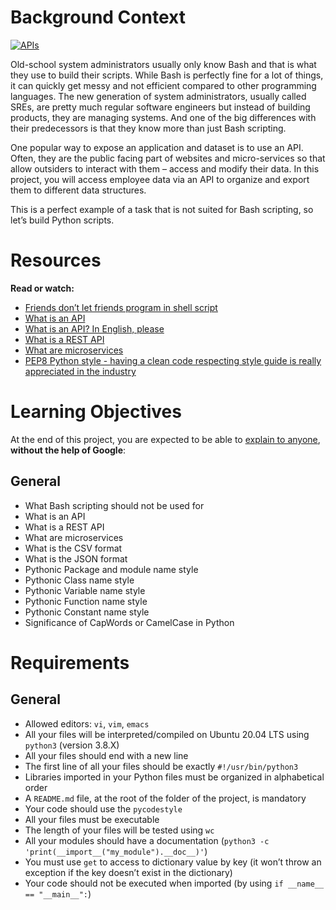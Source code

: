# Background Context

[![APIs](https://img.youtube.com/vi/qn08N7Zx0Lw/maxresdefault.jpg)](https://www.youtube.com/watch?v=qn08N7Zx0Lw)

Old-school system administrators usually only know Bash and that is what they use to build their scripts. While Bash is perfectly fine for a lot of things, it can quickly get messy and not efficient compared to other programming languages. The new generation of system administrators, usually called SREs, are pretty much regular software engineers but instead of building products, they are managing systems. And one of the big differences with their predecessors is that they know more than just Bash scripting.

One popular way to expose an application and dataset is to use an API. Often, they are the public facing part of websites and micro-services so that allow outsiders to interact with them – access and modify their data. In this project, you will access employee data via an API to organize and export them to different data structures.

This is a perfect example of a task that is not suited for Bash scripting, so let’s build Python scripts.

# Resources
<b>Read or watch:</b>

- [Friends don’t let friends program in shell script](https://intranet.hbtn.io/rltoken/iRuX_VjIFuDLTdMpjJnSFw)
- [What is an API](https://intranet.hbtn.io/rltoken/E7BTWmGqsMlvGfoiyvp3zA)
- [What is an API? In English, please](https://intranet.hbtn.io/rltoken/xfdvNo3t8Judw6CVCSZ48A)
- [What is a REST API](https://intranet.hbtn.io/rltoken/8vtUsjExqwT9SypvpJGtSQ)
- [What are microservices](https://intranet.hbtn.io/rltoken/0DbK6G-bv1jC4V1GPPQzrg)
- [PEP8 Python style - having a clean code respecting style guide is really appreciated in the industry](https://intranet.hbtn.io/rltoken/7SEHV4FrRLAPY9icO64Bwg)

# Learning Objectives
At the end of this project, you are expected to be able to [explain to anyone](https://intranet.hbtn.io/rltoken/-TUGK2dpC_TyUMZsb60KVQ), <b>without the help of Google</b>:

## General
- What Bash scripting should not be used for
- What is an API
- What is a REST API
- What are microservices
- What is the CSV format
- What is the JSON format
- Pythonic Package and module name style
- Pythonic Class name style
- Pythonic Variable name style
- Pythonic Function name style
- Pythonic Constant name style
- Significance of CapWords or CamelCase in Python

# Requirements
## General
- Allowed editors: ```vi```, ```vim```, ```emacs```
- All your files will be interpreted/compiled on Ubuntu 20.04 LTS using ```python3``` (version 3.8.X)
- All your files should end with a new line
- The first line of all your files should be exactly ```#!/usr/bin/python3```
- Libraries imported in your Python files must be organized in alphabetical order
- A ```README.md``` file, at the root of the folder of the project, is mandatory
- Your code should use the ```pycodestyle```
- All your files must be executable
- The length of your files will be tested using ```wc```
- All your modules should have a documentation (```python3 -c 'print(__import__("my_module").__doc__)'```)
- You must use ```get``` to access to dictionary value by key (it won’t throw an exception if the key doesn’t exist in the dictionary)
- Your code should not be executed when imported (by using ```if __name__ == "__main__":```)